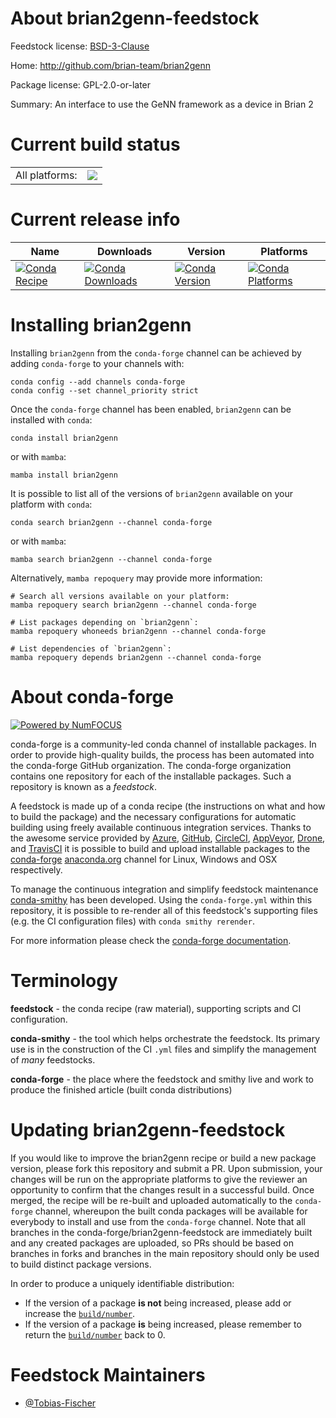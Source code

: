 About brian2genn-feedstock
==========================

Feedstock license: [BSD-3-Clause](https://github.com/conda-forge/brian2genn-feedstock/blob/main/LICENSE.txt)

Home: http://github.com/brian-team/brian2genn

Package license: GPL-2.0-or-later

Summary: An interface to use the GeNN framework as a device in Brian 2

Current build status
====================


<table><tr><td>All platforms:</td>
    <td>
      <a href="https://dev.azure.com/conda-forge/feedstock-builds/_build/latest?definitionId=12680&branchName=main">
        <img src="https://dev.azure.com/conda-forge/feedstock-builds/_apis/build/status/brian2genn-feedstock?branchName=main">
      </a>
    </td>
  </tr>
</table>

Current release info
====================

| Name | Downloads | Version | Platforms |
| --- | --- | --- | --- |
| [![Conda Recipe](https://img.shields.io/badge/recipe-brian2genn-green.svg)](https://anaconda.org/conda-forge/brian2genn) | [![Conda Downloads](https://img.shields.io/conda/dn/conda-forge/brian2genn.svg)](https://anaconda.org/conda-forge/brian2genn) | [![Conda Version](https://img.shields.io/conda/vn/conda-forge/brian2genn.svg)](https://anaconda.org/conda-forge/brian2genn) | [![Conda Platforms](https://img.shields.io/conda/pn/conda-forge/brian2genn.svg)](https://anaconda.org/conda-forge/brian2genn) |

Installing brian2genn
=====================

Installing `brian2genn` from the `conda-forge` channel can be achieved by adding `conda-forge` to your channels with:

```
conda config --add channels conda-forge
conda config --set channel_priority strict
```

Once the `conda-forge` channel has been enabled, `brian2genn` can be installed with `conda`:

```
conda install brian2genn
```

or with `mamba`:

```
mamba install brian2genn
```

It is possible to list all of the versions of `brian2genn` available on your platform with `conda`:

```
conda search brian2genn --channel conda-forge
```

or with `mamba`:

```
mamba search brian2genn --channel conda-forge
```

Alternatively, `mamba repoquery` may provide more information:

```
# Search all versions available on your platform:
mamba repoquery search brian2genn --channel conda-forge

# List packages depending on `brian2genn`:
mamba repoquery whoneeds brian2genn --channel conda-forge

# List dependencies of `brian2genn`:
mamba repoquery depends brian2genn --channel conda-forge
```


About conda-forge
=================

[![Powered by
NumFOCUS](https://img.shields.io/badge/powered%20by-NumFOCUS-orange.svg?style=flat&colorA=E1523D&colorB=007D8A)](https://numfocus.org)

conda-forge is a community-led conda channel of installable packages.
In order to provide high-quality builds, the process has been automated into the
conda-forge GitHub organization. The conda-forge organization contains one repository
for each of the installable packages. Such a repository is known as a *feedstock*.

A feedstock is made up of a conda recipe (the instructions on what and how to build
the package) and the necessary configurations for automatic building using freely
available continuous integration services. Thanks to the awesome service provided by
[Azure](https://azure.microsoft.com/en-us/services/devops/), [GitHub](https://github.com/),
[CircleCI](https://circleci.com/), [AppVeyor](https://www.appveyor.com/),
[Drone](https://cloud.drone.io/welcome), and [TravisCI](https://travis-ci.com/)
it is possible to build and upload installable packages to the
[conda-forge](https://anaconda.org/conda-forge) [anaconda.org](https://anaconda.org/)
channel for Linux, Windows and OSX respectively.

To manage the continuous integration and simplify feedstock maintenance
[conda-smithy](https://github.com/conda-forge/conda-smithy) has been developed.
Using the ``conda-forge.yml`` within this repository, it is possible to re-render all of
this feedstock's supporting files (e.g. the CI configuration files) with ``conda smithy rerender``.

For more information please check the [conda-forge documentation](https://conda-forge.org/docs/).

Terminology
===========

**feedstock** - the conda recipe (raw material), supporting scripts and CI configuration.

**conda-smithy** - the tool which helps orchestrate the feedstock.
                   Its primary use is in the construction of the CI ``.yml`` files
                   and simplify the management of *many* feedstocks.

**conda-forge** - the place where the feedstock and smithy live and work to
                  produce the finished article (built conda distributions)


Updating brian2genn-feedstock
=============================

If you would like to improve the brian2genn recipe or build a new
package version, please fork this repository and submit a PR. Upon submission,
your changes will be run on the appropriate platforms to give the reviewer an
opportunity to confirm that the changes result in a successful build. Once
merged, the recipe will be re-built and uploaded automatically to the
`conda-forge` channel, whereupon the built conda packages will be available for
everybody to install and use from the `conda-forge` channel.
Note that all branches in the conda-forge/brian2genn-feedstock are
immediately built and any created packages are uploaded, so PRs should be based
on branches in forks and branches in the main repository should only be used to
build distinct package versions.

In order to produce a uniquely identifiable distribution:
 * If the version of a package **is not** being increased, please add or increase
   the [``build/number``](https://docs.conda.io/projects/conda-build/en/latest/resources/define-metadata.html#build-number-and-string).
 * If the version of a package **is** being increased, please remember to return
   the [``build/number``](https://docs.conda.io/projects/conda-build/en/latest/resources/define-metadata.html#build-number-and-string)
   back to 0.

Feedstock Maintainers
=====================

* [@Tobias-Fischer](https://github.com/Tobias-Fischer/)

